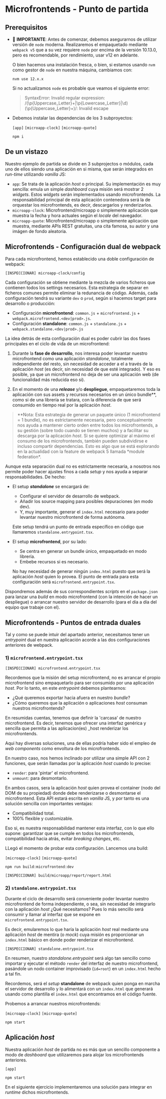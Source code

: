# Microfrontends - Punto de partida

## Prerequisitos

- 🛑 **IMPORTANTE**: Antes de comenzar, debemos asegurarnos de utilizar versión de `node` moderna. Realizaremos el empaquetado mediante `webpack v5` que a su vez requiere `node` por encima de la versión 10.13.0, pero es recomendable, por rendimiento, usar v12 en adelante.

  O bien hacemos una instalación fresca, o bien, si estamos usando `nvm` como gestor de `node` en nuestra máquina, cambiamos con:

  ```text
  nvm use 12.x.x
  ```

  Si no actualizamos `node` es probable que veamos el siguiente error:

  > SyntaxError: Invalid regular expression: /(\p{Uppercase_Letter}+|\p{Lowercase_Letter}|\d)(\p{Uppercase_Letter}+)/: Invalid escape

- Debemos instalar las dependencias de los 3 subproyectos:

  `[app]`
  `[microapp-clock]`
  `[microapp-quote]`

  ```text
  npm i
  ```

## De un vistazo

Nuestro ejemplo de partida se divide en 3 subprojectos o módulos, cada uno de ellos siendo una aplicación en si misma, que serán integrados en _run-time_ utilizando _vanilla_ JS:

- `app`: Se trata de la aplicación _host_ o principal. Su implementación es muy sencilla: emula un simple _dashboard_ cuya misión será mostrar 2 _widgets_. Estos _widgets_ serán implementados usando microfrontends. La responsabilidad principal de esta aplicación contenedora será la de orquestar los microfrontends, es decir, descargarlos y renderizarlos.
- `microapp-clock`: Microfrontend/microapp o simplemente aplicación que muestra la fecha y hora actuales según el _locale_ del navegador.
- `microapp-quote`: Microfrontend/microapp o simplemente aplicación que muestra, mediante APIs REST gratuitas, una cita famosa, su autor y una imágen de fondo aleatoria.

## Microfrontends - Configuración dual de webpack

Para cada microfrontend, hemos establecido una doble configuración de webpack:

```text
[INSPECCIONAR] microapp-clock/config
```

Cada configuración se obtiene mediante la mezcla de varios ficheros que contienen todos los settings necesarios. Esta estrategia de separar en ficheros comunes permite eliminar la redunancia de código. Además, cada configuración tendrá su variante `dev` o `prod`, según si hacemos target para desarrollo o producción:

- Configuración **microfrontend**: `common.js` + `microfrontend.js` + `webpack.microfrontend.<dev|prod>.js`.
- Configuración **standalone**: `common.js` + `standalone.js` + `webpack.standalone.<dev|prod>.js`

La idea detrás de esta configuración dual es poder cubrir las dos fases principales en el ciclo de vida de un microfrontend:

1. Durante la **fase de desarrollo**, nos interesa poder levantar nuestro microfrontend como una aplicación _standalone_, totalmente independiente del resto, sin necesidad de acceder a el a través de la aplicación _host_ (es decir, sin necesidad de que esté integrado). Y eso es posible, ya que un microfrontend no deja de ser una aplicación web (de funcionalidad más reducida eso si).

2. En el momento de una **_release_** y/o **despliegue**, empaquetaremos toda la aplicación con sus assets y recursos necesarios en un único bundle\*\*, como si de una librería se tratara, con la diferencia de que será consumido en tiempo real por la aplicación _host_.

> \**Nota: Esta estrategia de generar un paquete único (1 microfrontend = 1 bundle), no es estrictamente necesaria, pero conceptualmente nos ayuda a mantener cierto orden entre todos los microfrontends, a su gestión (sobre todo cuando se tienen muchos) y a facilitar su descarga por la aplicación *host*. Si se quiere optimizar al máximo el consumo de los microfrontends, también pueden subdividirse e incluso compartir dependencias. Esto es algo que se está explorando en la actualidad con la feature de webpack 5 llamada *module federation\*.

Aunque esta separación dual no es estrictamente necesaria, a nosotros nos permite poder hacer ajustes finos a cada _setup_ y nos ayuda a separar responsabilidades. De hecho:

- El setup **_standalone_** se encargará de:

  - Configurar el servidor de desarrollo de webpack.
  - Añadir los source mapping para posibles depuraciones (en modo dev).
  - Y, muy importante, generar el `index.html` necesario para poder levantar nuestro microfrontend de forma autónoma.

  Este setup tendrá un punto de entrada específico en código que llamaremos `standalone.entrypoint.tsx`.

- El setup **microfrontend**, por su lado:

  - Se centra en generar un bundle único, empaquetado en modo librería.
  - Embebe recursos si es necesario.

  No hay necesidad de generar ningún `index.html` puesto que será la aplicación _host_ quien lo provea. El punto de entrada para esta configuración será `microfrontend.entrypoint.tsx`.

Dispondremos además de sus correspondientes _scripts_ en el `package.json` para lanzar una _build_ en modo microfrontend (con la intención de hacer un despliegue) o arrancar nuestro servidor de desarrollo (para el día a día del equipo que trabaje con el).

## Microfrontends - Puntos de entrada duales

Tal y como se puede intuir del apartado anterior, necesitamos tener un _entrypoint_ dual en nuestra aplicación acorde a las dos configuraciones anteriores de webpack.

### 1) `microfrontend.entrypoint.tsx`

```text
[INSPECCIONAR] microfrontend.entrypoint.tsx
```

Recordemos que la misión del setup microfrontend, no es arrancar el propio microfrontend sino empaquetarlo para ser consumido por una aplicación _host_. Por lo tanto, en este _entrypoint_ debemos plantearnos:

- ¿Qué queremos exportar hacia afuera en nuestro _bundle_?
- ¿Cómo queremos que la aplicación o aplicaciones _host_ consuman nuestros microfrontends?

En resumidas cuentas, tenemos que definir la 'carcasa' de nuestro microfrontend. Es decir, tenemos que ofrecer una interfaz genérica y sencilla que permita a las aplicacion(es) \_host renderizar los microfrontends.

Aqui hay diversas soluciones, una de ellas podría haber sido el empleo de _web components_ como envoltura de los microfrontends.

En nuestro caso, nos hemos inclinado por utilizar una simple API con 2 funciones, que serán llamadas por la aplicación _host_ cuando lo precise:

- `render`: para 'pintar' el microfrontend.
- `unmount`: para desmontarlo.

En ambos casos, sera la aplicación _host_ quien provea el container (nodo del DOM de su propiedad) donde debe renderizarse o desmontarse el microfrontend. Esta API estará escrita en _vanilla_ JS, y por tanto es una solución sencilla con importantes ventajas:

- Compatibilidad total.
- 100% flexible y customizable.

Eso si, es nuestra responsabilidad mantener esta interfaz, con lo que ello supone: garantizar que se cumple en todos los microfrontends, compatibilidad hacia atrás, evitar _breaking changes_, etc.

LLegó el momento de probar esta configuración. Lancemos una build:

`[microapp-clock]`
`[microapp-quote]`

```text
npm run build:microfrontend:dev
```

```text
[INSPECCIONAR] build/microapp/report/report.html
```

### 2) `standalone.entrypoint.tsx`

Durante el ciclo de desarrollo será conveniente poder levantar nuestro microfrontend de forma independiente, o sea, sin necesidad de integrarlo con la aplicación _host_ ¿Qué necesitamos? Pues lo más sencillo será consumir y llamar al interfaz que se expone en `microfrontend.entrypoint.tsx`.

Es decir, emularemos lo que haría la aplicación _host_ real mediante una aplicación _host_ de mentira (o _mock_) cuya misión es proporcionar un `index.html` básico en donde poder renderizar el microfrontend.

```text
[INSPECCIONAR] standalone.entrypoint.tsx
```

En resumen, nuestro _standalone.entrypoint_ será algo tan sencillo como importar y ejecutar el método `render` del interfaz de nuestro microfrontend, pasándole un nodo container improvisado (`id=root`) en un `index.html` hecho a tal fin.

Recordemos, será el _setup_ **standalone** de webpack quien ponga en marcha el servidor de desarrollo y lo alimentará con un `index.html` que generará usando como plantilla el `index.html` que encontramos en el código fuente.

Probemos a arrancar nuestros microfrontends:

`[microapp-clock]`
`[microapp-quote]`

```text
npm start
```

## Aplicación _host_

Nuestra aplicación _host_ de partida no es más que un sencillo componente a modo de _dashboard_ que utilizaremos para alojar los microfrontends anteriores.

`[app]`

```text
npm start
```

En el siguiente ejercicio implementaremos una solución para integrar en _runtime_ dichos microfrontends.
